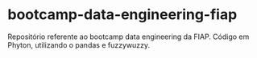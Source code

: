 # bootcamp-data-engineering-fiap
Repositório referente ao bootcamp data engineering da FIAP.
Código em Phyton, utilizando o pandas e fuzzywuzzy.
